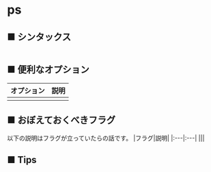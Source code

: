 # ps
## ■ シンタックス
```
```
## ■ 便利なオプション
|オプション|説明|
|:---|:---|
|||


## ■ おぼえておくべきフラグ
以下の説明はフラグが立っていたらの話です。
|フラグ|説明|
|:---|:---|
|||

## ■ Tips
